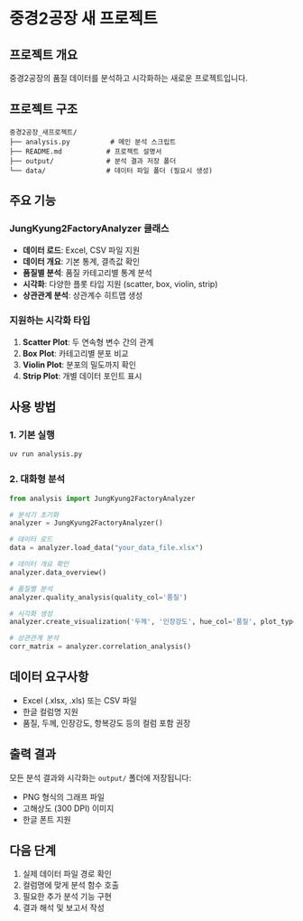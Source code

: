 # 중경2공장 새 프로젝트

## 프로젝트 개요
중경2공장의 품질 데이터를 분석하고 시각화하는 새로운 프로젝트입니다.

## 프로젝트 구조
```
중경2공장_새프로젝트/
├── analysis.py          # 메인 분석 스크립트
├── README.md           # 프로젝트 설명서
├── output/             # 분석 결과 저장 폴더
└── data/               # 데이터 파일 폴더 (필요시 생성)
```

## 주요 기능

### JungKyung2FactoryAnalyzer 클래스
- **데이터 로드**: Excel, CSV 파일 지원
- **데이터 개요**: 기본 통계, 결측값 확인
- **품질별 분석**: 품질 카테고리별 통계 분석
- **시각화**: 다양한 플롯 타입 지원 (scatter, box, violin, strip)
- **상관관계 분석**: 상관계수 히트맵 생성

### 지원하는 시각화 타입
1. **Scatter Plot**: 두 연속형 변수 간의 관계
2. **Box Plot**: 카테고리별 분포 비교
3. **Violin Plot**: 분포의 밀도까지 확인
4. **Strip Plot**: 개별 데이터 포인트 표시

## 사용 방법

### 1. 기본 실행
```bash
uv run analysis.py
```

### 2. 대화형 분석
```python
from analysis import JungKyung2FactoryAnalyzer

# 분석기 초기화
analyzer = JungKyung2FactoryAnalyzer()

# 데이터 로드
data = analyzer.load_data("your_data_file.xlsx")

# 데이터 개요 확인
analyzer.data_overview()

# 품질별 분석
analyzer.quality_analysis(quality_col='품질')

# 시각화 생성
analyzer.create_visualization('두께', '인장강도', hue_col='품질', plot_type='scatter')

# 상관관계 분석
corr_matrix = analyzer.correlation_analysis()
```

## 데이터 요구사항
- Excel (.xlsx, .xls) 또는 CSV 파일
- 한글 컬럼명 지원
- 품질, 두께, 인장강도, 항복강도 등의 컬럼 포함 권장

## 출력 결과
모든 분석 결과와 시각화는 `output/` 폴더에 저장됩니다:
- PNG 형식의 그래프 파일
- 고해상도 (300 DPI) 이미지
- 한글 폰트 지원

## 다음 단계
1. 실제 데이터 파일 경로 확인
2. 컬럼명에 맞게 분석 함수 호출
3. 필요한 추가 분석 기능 구현
4. 결과 해석 및 보고서 작성
